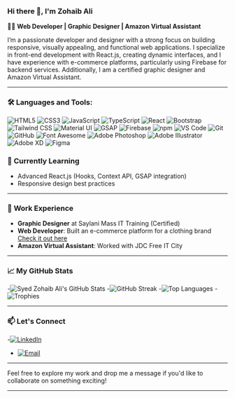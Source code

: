 ### Hi there 👋, I'm Zohaib Ali

👨‍💻 **Web Developer | Graphic Designer | Amazon Virtual Assistant**

I’m a passionate developer and designer with a strong focus on building responsive, visually appealing, and functional web applications. I specialize in front-end development with React.js, creating dynamic interfaces, and I have experience with e-commerce platforms, particularly using Firebase for backend services. Additionally, I am a certified graphic designer and Amazon Virtual Assistant.

---
### 🛠️ Languages and Tools:

![HTML5](https://img.shields.io/badge/HTML5-E34F26?logo=html5&logoColor=white&style=flat-square)
![CSS3](https://img.shields.io/badge/CSS3-1572B6?logo=css3&logoColor=white&style=flat-square)
![JavaScript](https://img.shields.io/badge/JavaScript-F7DF1E?logo=javascript&logoColor=black&style=flat-square)
![TypeScript](https://img.shields.io/badge/TypeScript-3178C6?logo=typescript&logoColor=white&style=flat-square)
![React](https://img.shields.io/badge/React-61DAFB?logo=react&logoColor=black&style=flat-square)
![Bootstrap](https://img.shields.io/badge/Bootstrap-563D7C?logo=bootstrap&logoColor=white&style=flat-square)
![Tailwind CSS](https://img.shields.io/badge/TailwindCSS-38B2AC?logo=tailwind-css&logoColor=white&style=flat-square)
![Material UI](https://img.shields.io/badge/Material_UI-0081CB?logo=material-ui&logoColor=white&style=flat-square)
![GSAP](https://img.shields.io/badge/GSAP-88CE02?logo=greensock&logoColor=white&style=flat-square)
![Firebase](https://img.shields.io/badge/Firebase-FFCA28?logo=firebase&logoColor=black&style=flat-square)
![npm](https://img.shields.io/badge/npm-CB3837?logo=npm&logoColor=white&style=flat-square)
![VS Code](https://img.shields.io/badge/VS_Code-007ACC?logo=visual-studio-code&logoColor=white&style=flat-square)
![Git](https://img.shields.io/badge/Git-F05032?logo=git&logoColor=white&style=flat-square)
![GitHub](https://img.shields.io/badge/GitHub-181717?logo=github&logoColor=white&style=flat-square)
![Font Awesome](https://img.shields.io/badge/Font_Awesome-339AF0?logo=font-awesome&logoColor=white&style=flat-square)
![Adobe Photoshop](https://img.shields.io/badge/Photoshop-31A8FF?logo=adobe-photoshop&logoColor=white&style=flat-square)
![Adobe Illustrator](https://img.shields.io/badge/Illustrator-FF9A00?logo=adobe-illustrator&logoColor=white&style=flat-square)
![Adobe XD](https://img.shields.io/badge/Adobe_XD-FF61F6?logo=adobe-xd&logoColor=white&style=flat-square)
![Figma](https://img.shields.io/badge/Figma-F24E1E?logo=figma&logoColor=white&style=flat-square)


### 🌱 **Currently Learning**

- Advanced React.js (Hooks, Context API, GSAP integration)
- Responsive design best practices

---

### 💼 **Work Experience**

- **Graphic Designer** at Saylani Mass IT Training (Certified)
- **Web Developer**: Built an e-commerce platform for a clothing brand [Check it out here](https://sell-product-online.netlify.app/)
- **Amazon Virtual Assistant**: Worked with JDC Free IT City

---

### 📈 My GitHub Stats

-![Syed Zohaib Ali's GitHub Stats](https://github-readme-stats.vercel.app/api?username=SyedZohaibAliKazmi&show_icons=true&hide_title=true&count_private=true&hide=prs&theme=radical)
-![GitHub Streak](https://github-readme-streak-stats.herokuapp.com/?user=SyedZohaibAliKazmi&theme=radical)
-![Top Languages](https://github-readme-stats.vercel.app/api/top-langs/?username=SyedZohaibAliKazmi&layout=compact&theme=radical)
-![Trophies](https://github-profile-trophy.vercel.app/?username=SyedZohaibAliKazmi&theme=darkhub&no-frame=true&margin-w=10&margin-h=10)

---

### 📫 **Let's Connect**

-[![LinkedIn](https://img.shields.io/badge/LinkedIn-0077B5?logo=linkedin&logoColor=white&style=flat-square)](https://www.linkedin.com/in/syedzohaibalikazmi)
- [![Email](https://img.shields.io/badge/Email-D14836?logo=gmail&logoColor=white&style=flat-square)](mailto:syedzohaibali9900@gmail.com)

---

Feel free to explore my work and drop me a message if you'd like to collaborate on something exciting!

---
